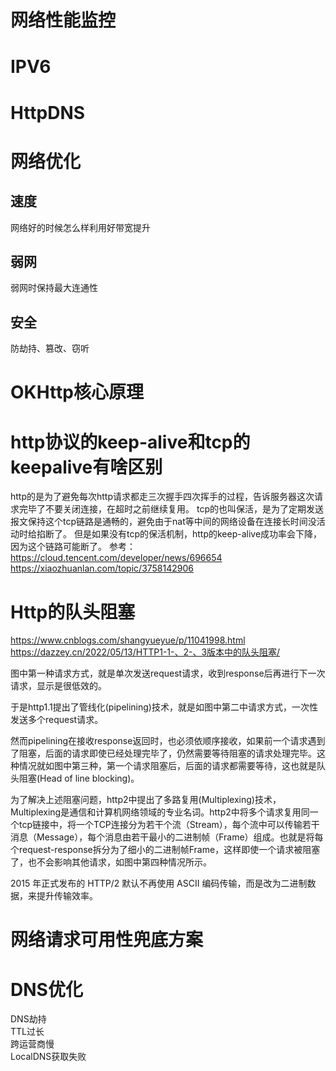 # 网络性能监控
# IPV6
# HttpDNS
# 网络优化
## 速度
网络好的时候怎么样利用好带宽提升
## 弱网
弱网时保持最大连通性
## 安全
防劫持、篡改、窃听
# OKHttp核心原理
# http协议的keep-alive和tcp的keepalive有啥区别  
http的是为了避免每次http请求都走三次握手四次挥手的过程，告诉服务器这次请求完毕了不要关闭连接，在超时之前继续复用。
tcp的也叫保活，是为了定期发送报文保持这个tcp链路是通畅的，避免由于nat等中间的网络设备在连接长时间没活动时给掐断了。
但是如果没有tcp的保活机制，http的keep-alive成功率会下降，因为这个链路可能断了。
参考：https://cloud.tencent.com/developer/news/696654  
https://xiaozhuanlan.com/topic/3758142906
# Http的队头阻塞
https://www.cnblogs.com/shangyueyue/p/11041998.html
https://dazzey.cn/2022/05/13/HTTP1-1-、2-、3版本中的队头阻塞/

图中第一种请求方式，就是单次发送request请求，收到response后再进行下一次请求，显示是很低效的。

于是http1.1提出了管线化(pipelining)技术，就是如图中第二中请求方式，一次性发送多个request请求。

然而pipelining在接收response返回时，也必须依顺序接收，如果前一个请求遇到了阻塞，后面的请求即使已经处理完毕了，仍然需要等待阻塞的请求处理完毕。这种情况就如图中第三种，第一个请求阻塞后，后面的请求都需要等待，这也就是队头阻塞(Head of line blocking)。

为了解决上述阻塞问题，http2中提出了多路复用(Multiplexing)技术，Multiplexing是通信和计算机网络领域的专业名词。http2中将多个请求复用同一个tcp链接中，将一个TCP连接分为若干个流（Stream），每个流中可以传输若干消息（Message），每个消息由若干最小的二进制帧（Frame）组成。也就是将每个request-response拆分为了细小的二进制帧Frame，这样即使一个请求被阻塞了，也不会影响其他请求，如图中第四种情况所示。

2015 年正式发布的 HTTP/2 默认不再使用 ASCII 编码传输，而是改为二进制数据，来提升传输效率。

# 网络请求可用性兜底方案
# DNS优化
DNS劫持  
TTL过长  
跨运营商慢  
LocalDNS获取失败  


